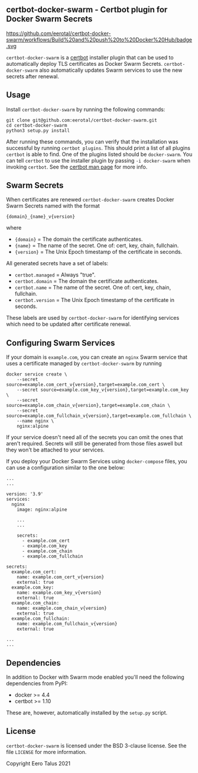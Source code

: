certbot-docker-swarm - Certbot plugin for Docker Swarm Secrets
--------------------------------------------------------------

https://github.com/eerotal/certbot-docker-swarm/workflows/Build%20and%20push%20to%20Docker%20Hub/badge.svg

`certbot-docker-swarm` is a [certbot](https://certbot.eff.org/) installer
plugin that can be used to automatically deploy TLS certificates as Docker
Swarm Secrets. `certbot-docker-swarm` also automatically updates Swarm
services to use the new secrets after renewal.

## Usage

Install `certbot-docker-swarm` by running the following commands:

```
git clone git@github.com:eerotal/certbot-docker-swarm.git
cd certbot-docker-swarm
python3 setup.py install
```

After running these commands, you can verify that the installation
was successful by running `certbot plugins`. This should print a list
of all plugins `certbot` is able to find. One of the plugins listed
should be `docker-swarm`. You can tell `certbot` to use the installer
plugin by passing `-i docker-swarm` when invoking `certbot`. See the
[certbot man page](https://certbot.eff.org/docs/man/certbot.html)
for more info.

## Swarm Secrets

When certificates are renewed `certbot-docker-swarm` creates Docker Swarm
Secrets named with the format

`{domain}_{name}_v{version}`

where

- `{domain}` = The domain the certificate authenticates.
- `{name}` = The name of the secret. One of: cert, key, chain, fullchain.
- `{version}` = The Unix Epoch timestamp of the certificate in seconds.

All generated secrets have a set of labels:

- `certbot.managed` = Always "true".
- `certbot.domain` = The domain the certificate authenticates.
- `certbot.name` = The name of the secret. One of: cert, key, chain, fullchain.
- `certbot.version` = The Unix Epoch timestamp of the certificate in seconds.

These labels are used by `certbot-docker-swarm` for identifying services
which need to be updated after certificate renewal.

## Configuring Swarm Services

If your domain is `example.com`, you can create an `nginx` Swarm service that
uses a certificate managed by `certbot-docker-swarm` by running

```
docker service create \
    --secret source=example.com_cert_v{version},target=example.com_cert \
    --secret source=example.com_key_v{version},target=example.com_key \
    --secret source=example.com_chain_v{version},target=example.com_chain \
    --secret source=example.com_fullchain_v{version},target=example.com_fullchain \
    --name nginx \
    nginx:alpine
```

If your service doesn't need all of the secrets you can omit the
ones that aren't required. Secrets will still be generated from
those files aswell but they won't be attached to your services.

If you deploy your Docker Swarm Services using `docker-compose`
files, you can use a configuration similar to the one below:

```
...
...

version: '3.9'
services:
  nginx
    image: nginx:alpine

    ...
    ...

    secrets:
      - example.com_cert
      - example.com_key
      - example.com_chain
      - example.com_fullchain

secrets:
  example.com_cert:
    name: example.com_cert_v{version}
    external: true
  example.com_key:
    name: example.com_key_v{version}
    external: true
  example.com_chain:
    name: example.com_chain_v{version}
    external: true
  example.com_fullchain:
    name: example.com_fullchain_v{version}
    external: true

...
...

```

## Dependencies

In addition to Docker with Swarm mode enabled you'll need the following
dependencies from PyPI:

- docker >= 4.4
- certbot >= 1.10

These are, however, automatically installed by the `setup.py` script.

## License

`certbot-docker-swarm` is licensed under the BSD 3-clause license. See
the file `LICENSE` for more information.

Copyright Eero Talus 2021
